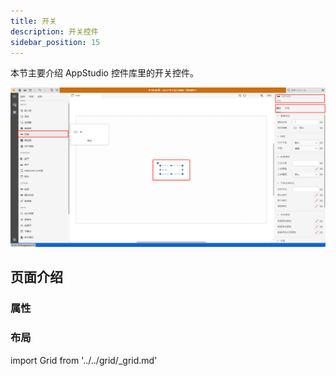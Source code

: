 ```yaml
---
title: 开关
description: 开关控件
sidebar_position: 15
---
```


本节主要介绍 AppStudio 控件库里的开关控件。

![开关控件](image.png "开关控件")

## 页面介绍

### 属性

### 布局

import Grid from '../../grid/_grid.md'

<Grid />
